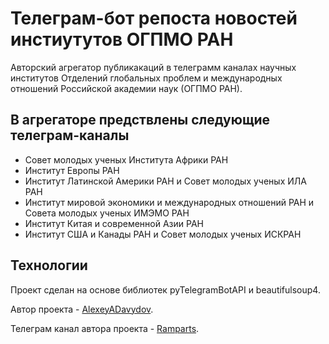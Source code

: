 # Телеграм-бот репоста новостей инстиутутов ОГПМО РАН

Авторский агрегатор публикакаций в телеграмм каналах научных институтов Отделений глобальных проблем и международных отношений Российской академии наук (ОГПМО РАН). 


## В агрегаторе предствлены следующие телеграм-каналы
- Совет молодых ученых Института Африки РАН
- Институт Европы РАН
- Институт Латинской Америки РАН и Совет молодых ученых ИЛА РАН
- Институт мировой экономики и международных отношений РАН и Совета молодых ученых ИМЭМО РАН 
- Институт Китая и современной Азии РАН
- Институт США и Канады РАН и Совет молодых ученых ИСКРАН


## Технологии

Проект сделан на основе библиотек pyTelegramBotAPI и beautifulsoup4.

Автор проекта - [AlexeyADavydov](https://github.com/AlexeyADavydov).

Телеграм канал автора проекта - [Ramparts](https://t.me/s/ramparts).
